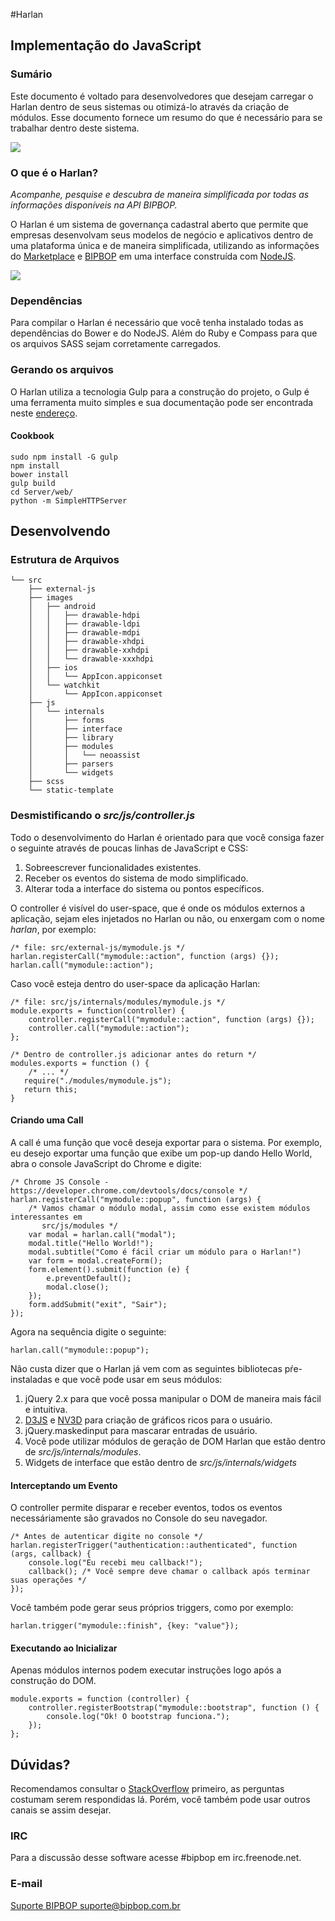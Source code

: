 #Harlan
## Implementação do JavaScript

### Sumário

Este documento é voltado para desenvolvedores que desejam carregar o Harlan dentro de seus sistemas ou otimizá-lo através da criação de módulos. Esse documento fornece um resumo do que é necessário para se trabalhar dentro deste sistema.

![](http://harlan.bipbop.com.br/images/bipbop-logo-460.png) 

### O que é o Harlan?

_Acompanhe, pesquise e descubra de maneira simplificada por todas as informações disponíveis na API BIPBOP._

O Harlan é um sistema de governança cadastral aberto que permite que empresas desenvolvam seus modelos de negócio e aplicativos dentro de uma plataforma única e de maneira simplificada, utilizando as informações do [Marketplace](http://marketplace.bipbop.com.br/) e [BIPBOP](http://api.bipbop.com.br/) em uma interface construída com [NodeJS](https://nodejs.org/).

![](https://nodejs.org/images/logos/nodejs-green.png)

### Dependências

Para compilar o Harlan é necessário que você tenha instalado todas as dependências do Bower e do NodeJS. Além do Ruby e Compass para que os arquivos SASS sejam corretamente carregados.

### Gerando os arquivos

O Harlan utiliza a tecnologia Gulp para a construção do projeto, o Gulp é uma ferramenta muito simples e sua documentação pode ser encontrada neste [endereço](http://gulpjs.com/). 

#### Cookbook

    sudo npm install -G gulp
    npm install
    bower install
    gulp build
    cd Server/web/
    python -m SimpleHTTPServer

## Desenvolvendo

### Estrutura de Arquivos

	└── src
	    ├── external-js
	    ├── images
	    │   ├── android
	    │   │   ├── drawable-hdpi
	    │   │   ├── drawable-ldpi
	    │   │   ├── drawable-mdpi
	    │   │   ├── drawable-xhdpi
	    │   │   ├── drawable-xxhdpi
	    │   │   └── drawable-xxxhdpi
	    │   ├── ios
	    │   │   └── AppIcon.appiconset
	    │   └── watchkit
	    │       └── AppIcon.appiconset
	    ├── js
	    │   └── internals
	    │       ├── forms
	    │       ├── interface
	    │       ├── library
	    │       ├── modules
	    │       │   └── neoassist
	    │       ├── parsers
	    │       └── widgets
	    ├── scss
	    └── static-template

### Desmistificando o _src/js/controller.js_

Todo o desenvolvimento do Harlan é orientado para que você consiga fazer o seguinte através de poucas linhas de JavaScript e CSS:

1. Sobreescrever funcionalidades existentes.
2. Receber os eventos do sistema de modo simplificado.
3. Alterar toda a interface do sistema ou pontos específicos.

O controller é visível do user-space, que é onde os módulos externos a aplicação, sejam eles injetados no Harlan ou não, ou enxergam com o nome _harlan_, por exemplo:

    /* file: src/external-js/mymodule.js */
    harlan.registerCall("mymodule::action", function (args) {});
    harlan.call("mymodule::action");

Caso você esteja dentro do user-space da aplicação Harlan:

    /* file: src/js/internals/modules/mymodule.js */
    module.exports = function(controller) {
        controller.registerCall("mymodule::action", function (args) {});
        controller.call("mymodule::action");
    };
    
    /* Dentro de controller.js adicionar antes do return */
    modules.exports = function () {
        /* ... */
       require("./modules/mymodule.js");
       return this;
    }
    
#### Criando uma Call

A call é uma função que você deseja exportar para o sistema. Por exemplo, eu desejo exportar uma função que exibe um pop-up dando Hello World, abra o console JavaScript do Chrome e digite:

    /* Chrome JS Console - https://developer.chrome.com/devtools/docs/console */
    harlan.registerCall("mymodule::popup", function (args) {
        /* Vamos chamar o módulo modal, assim como esse existem módulos interessantes em
           src/js/modules */
        var modal = harlan.call("modal");
        modal.title("Hello World!");
        modal.subtitle("Como é fácil criar um módulo para o Harlan!")
        var form = modal.createForm();
        form.element().submit(function (e) {
            e.preventDefault();
            modal.close();
        });
        form.addSubmit("exit", "Sair");
    });

Agora na sequência digite o seguinte:

    harlan.call("mymodule::popup");

Não custa dizer que o Harlan já vem com as seguintes bibliotecas pŕe-instaladas e que você pode usar em seus módulos:

1. jQuery 2.x para que você possa manipular o DOM de maneira mais fácil e intuitiva.
2. [D3JS](http://d3js.org/) e [NV3D](http://nvd3.org/) para criação de gráficos ricos para o usuário.
3. jQuery.maskedinput para mascarar entradas de usuário.
4. Você pode utilizar módulos de geração de DOM Harlan que estão dentro de _src/js/internals/modules_.
5. Widgets de interface que estão dentro de _src/js/internals/widgets_

#### Interceptando um Evento

O controller permite disparar e receber eventos, todos os eventos necessáriamente são gravados no Console do seu navegador.

    /* Antes de autenticar digite no console */
    harlan.registerTrigger("authentication::authenticated", function (args, callback) {
        console.log("Eu recebi meu callback!");
        callback(); /* Você sempre deve chamar o callback após terminar suas operações */
    });

Você também pode gerar seus próprios triggers, como por exemplo:

    harlan.trigger("mymodule::finish", {key: "value"});

#### Executando ao Inicializar

Apenas módulos internos podem executar instruções logo após a construção do DOM.

    module.exports = function (controller) {
        controller.registerBootstrap("mymodule::bootstrap", function () {
            console.log("Ok! O bootstrap funciona.");
        });
    };

## Dúvidas?

Recomendamos consultar o [StackOverflow](http://stackoverflow.com/) primeiro, as perguntas costumam serem respondidas lá. Porém, você também pode usar outros canais se assim desejar.

### IRC

Para a discussão desse software acesse  #bipbop em irc.freenode.net.

### E-mail

[Suporte BIPBOP <suporte@bipbop.com.br>](mailto:suporte@bipbop.com.br) 
